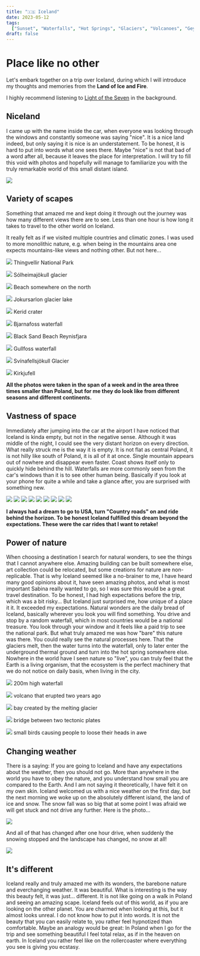 ```yaml
---
title: "🇮🇸 Iceland"
date: 2023-05-12
tags:
  ["Sunset", "Waterfalls", "Hot Springs", "Glaciers", "Volcanoes", "Geysers"]
draft: false
---
```


# Place like no other

Let's embark together on a trip over Iceland, during which I will introduce my thoughts and memories from the **Land of Ice and Fire**.

I highly recommend listening to [Light of the Seven](https://www.youtube.com/watch?v=QJHPlKPOc78) in the background.

## Niceland

I came up with the name inside the car, when everyone was looking through the windows and constantly someone was saying "nice". It is a nice land indeed, but only saying it is nice is an understatement. To be honest, it is hard to put into words what one sees there. Maybe "nice" is not that bad of a word after all, because it leaves the place for interpretation. I will try to fill this void with photos and hopefully will manage to familiarize you with the truly remarkable world of this small distant island.

![](../../images/iceland/main.jpg)

## Variety of scapes

Something that amazed me and kept doing it through out the journey was how many different views there are to see. Less than one hour is how long it takes to travel to the other world on Iceland.

It really felt as if we visited multiple countries and climatic zones. I was used to more monolithic nature, e.g. when being in the mountains area one expects mountains-like views and nothing other. But not here...

![](../../images/iceland/variety.jpg)
Thingvellir National Park

![](../../images/iceland/variety-1.jpg)
Sólheimajökull glacier

![](../../images/iceland/variety-10.jpg)
Beach somewhere on the north

![](../../images/iceland/variety-2.jpg)
Jokursarlon glacier lake

![](../../images/iceland/variety-4.jpg)
Kerid crater

![](../../images/iceland/variety-5.jpg)
Bjarnafoss waterfall

![](../../images/iceland/variety-3.jpg)
Black Sand Beach Reynisfjara

![](../../images/iceland/variety-11.jpg)
Gullfoss waterfall

![](../../images/iceland/variety-8.jpg)
Svínafellsjökull Glacier

![](../../images/iceland/variety-9.jpg)
Kirkjufell

**All the photos were taken in the span of a week and in the area three times smaller than Poland, but for me they do look like from different seasons and different continents.**

## Vastness of space

Immediately after jumping into the car at the airport I have noticed that Iceland is kinda empty, but not in the negative sense. Although it was middle of the night, I could see the very distant horizon on every direction. What really struck me is the way it is empty. It is not flat as central Poland, it is not hilly like south of Poland, it is all of it at once. Single mountain appears out of nowhere and disappear even faster. Coast shows itself only to quickly hide behind the hill. Waterfalls are more commonly seen from the car's windows than it is to see other human being. Basically if you look at your phone for quite a while and take a glance after, you are surprised with something new.

![](../../images/iceland/road-5.jpg)
![](../../images/iceland/road-1.jpg)
![](../../images/iceland/road-2.jpg)
![](../../images/iceland/road-4.jpg)
![](../../images/iceland/road-6.jpg)
![](../../images/iceland/road-7.jpg)
![](../../images/iceland/road.jpg)
![](../../images/iceland/road-8.jpg)
![](../../images/iceland/road-9.jpg)

**I always had a dream to go to USA, turn "Country roads" on and ride behind the horizon. To be honest Iceland fulfilled this dream beyond the expectations. These were the car rides that I want to retake!**

## Power of nature

When choosing a destination I search for natural wonders, to see the things that I cannot anywhere else. Amazing building can be built somewhere else, art collection could be relocated, but some creations for nature are non-replicable. That is why Iceland seemed like a no-brainer to me, I have heard many good opinions about it, have seen amazing photos, and what is most important Sabina really wanted to go, so I was sure this would be a great travel destination.
To be honest, I had high expectations before the trip, which was a bit risky... But Iceland just surprised me, how unique of a place it it. It exceeded my expectations.
Natural wonders are the daily bread of Iceland, basically wherever you look you will find something. You drive and stop by a random waterfall, which in most countries would be a national treasure. You look through your window and it feels like a paid trip to see the national park.
But what truly amazed me was how "bare" this nature was there. You could really see the natural processes here. That the glaciers melt, then the water turns into the waterfall, only to later enter the underground thermal ground and turn into the hot spring somewhere else. Nowhere in the world have I seen nature so "live", you can truly feel that the Earth is a living organism, that the ecosystem is the perfect machinery that we do not notice on daily basis, when living in the city.

![](../../images/iceland/nature.jpg)
200m high waterfall

![](../../images/iceland/nature-2.jpg)
volcano that erupted two years ago

![](../../images/iceland/nature-3.jpg)
bay created by the melting glacier

![](../../images/iceland/nature-4.jpg)
bridge between two tectonic plates

![](../../images/iceland/nature-5.png)
small birds causing people to loose their heads in awe

## Changing weather

There is a saying: If you are going to Iceland and have any expectations about the weather, then you should not go. More than anywhere in the world you have to obey the nature, and you understand how small you are compared to the Earth.
And I am not saying it theoretically, I have felt it on my own skin. Iceland welcomed us with a nice weather on the first day, but the next morning we woke up on the absolutely different island, the land of ice and snow. The snow fall was so big that at some point I was afraid we will get stuck and not drive any further. Here is the photo...

![](../../images/iceland/bonus-pogoda.jpg)

And all of that has changed after one hour drive, when suddenly the snowing stopped and the landscape has changed, no snow at all!

![](../../images/iceland/bonus-pogoda-2.jpg)

## It's different

Iceland really and truly amazed me with its wonders, the barebone nature and everchanging weather. It was beautiful. What is interesting is the way this beauty felt, it was just... different. It is not like going on a walk in Poland and seeing an amazing scape. Iceland feels out of this world, as if you are looking on the other planet. You are charmed when looking at this, but it almost looks unreal. I do not know how to put it into words. It is not the beauty that you can easily relate to, you rather feel hypnotized than comfortable. Maybe an analogy would be great: In Poland when I go for the trip and see something beautiful I feel total relax, as if in the heaven on earth. In Iceland you rather feel like on the rollercoaster where everything you see is giving you ecstasy.
